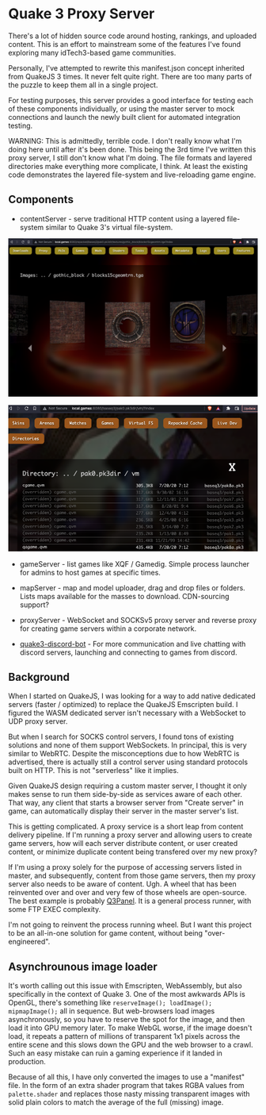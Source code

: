 # Quake 3 Proxy Server

There's a lot of hidden source code around hosting, rankings, and
uploaded content. This is an effort to mainstream some of the
features I've found exploring many idTech3-based game communities.

Personally, I've attempted to rewrite this manifest.json concept inherited 
from QuakeJS 3 times. It never felt quite right. There are too many parts of
the puzzle to keep them all in a single project.

For testing purposes, this server provides a good interface for testing each of
these components individually, or using the master server to mock connections and
launch the newly built client for automated integration testing.

WARNING: This is admittedly, terrible code. I don't really know what I'm doing here
until after it's been done. This being the 3rd time I've written this proxy server,
I still don't know what I'm doing. The file formats and layered directories make 
everything more complicate, I think. At least the existing code demonstrates the
layered file-system and live-reloading game engine.


## Components

- contentServer - serve traditional HTTP content using a layered file-system
similar to Quake 3's virtual file-system.

![content](./screenshot.png?raw=true)

![content](./screenshot2.png?raw=true)

- gameServer - list games like XQF / Gamedig. Simple process launcher for admins 
to host games at specific times.

- mapServer - map and model uploader, drag and drop files or folders. Lists maps
available for the masses to download. CDN-sourcing support?

- proxyServer - WebSocket and SOCKSv5 proxy server and reverse proxy 
for creating game servers within a corporate network.

- [quake3-discord-bot](https://github.com/briancullinan/quake3-proxy-server) - 
For more communication and live chatting with
discord servers, launching and connecting to games from discord.

## Background

When I started on QuakeJS, I was looking for a way to add
native dedicated servers (faster / optimized) to replace
the QuakeJS Emscripten build. I figured the WASM dedicated
server isn't necessary with a WebSocket to UDP proxy server.

But when I search for SOCKS control servers, I found tons of
existing solutions and none of them support WebSockets.
In principal, this is very similar to WebRTC. Despite the 
misconceptions due to how WebRTC is advertised, there is
actually still a control server using standard protocols
built on HTTP. This is not "serverless" like it implies.

Given QuakeJS design requiring a custom master server, I
thought it only makes sense to run them side-by-side as 
services aware of each other. That way, any client that
starts a browser server from "Create server" in game, 
can automatically display their server in the master server's 
list.

This is getting complicated. A proxy service is a short
leap from content delivery pipeline. If I'm running a proxy
server and allowing users to create game servers, how will
each server distribute content, or user created content, or
minimize duplicate content being transfered over my new proxy?

If I'm using a proxy solely for the purpose of accessing servers
listed in master, and subsequently, content from those
game servers, then my proxy server also needs to be aware of
content. Ugh. A wheel that has been reinvented over and over
and very few of those wheels are open-source. The best example
is probably [Q3Panel](https://github.com/JannoEsko/q3panel).
It is a general process runner, with some FTP EXEC complexity.

I'm not going to reinvent the process running wheel. But I 
want this project to be an all-in-one solution for game
content, without being "over-engineered".

## Asynchrounous image loader

It's worth calling out this issue with Emscripten, WebAssembly, but also specifically
in the context of Quake 3. One of the most awkwards APIs is OpenGL, there's something
like `reserveImage(); loadImage(); mipmapImage();` all in sequence. But web-browsers
load images asynchronously, so you have to reserve the spot for the image, and then
load it into GPU memory later. To make WebGL worse, if the image doesn't load, it
repeats a pattern of millions of transparent 1x1 pixels across the entire scene and
this slows down the GPU and the web browser to a crawl. Such an easy mistake can ruin
a gaming experience if it landed in production.

Because of all this, I have only converted the images to use a "manifest" file. In the form of an extra shader program that takes RGBA values from `palette.shader` and
replaces those nasty missing transparent images with solid plain colors to match
the average of the full (missing) image.




